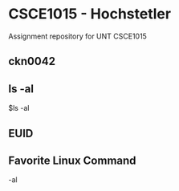 # CSCE1015 - Hochstetler
Assignment repository for UNT CSCE1015
## ckn0042

## ls -al
$ls -al
## EUID

## Favorite Linux Command
-al
